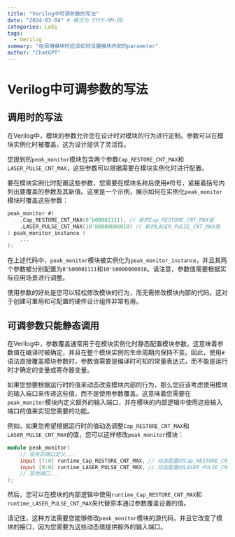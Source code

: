 ```yaml
---
title: "Verilog中可调参数的写法"
date: "2024-03-04" # 格式为 YYYY-MM-DD
categories: LoGi
tags:
  - Verilog
summary: "在调用模块时应该如何设置模块内部的parameter"
author: "ChatGPT"
---
```


# Verilog中可调参数的写法

## 调用时的写法

在Verilog中，模块的参数允许您在设计时对模块的行为进行定制。参数可以在模块实例化时被覆盖，这为设计提供了灵活性。

您提到的`peak_monitor`模块包含两个参数`Cap_RESTORE_CNT_MAX`和`LASER_PULSE_CNT_MAX`，这些参数可以根据需要在模块实例化时进行配置。

要在模块实例化时配置这些参数，您需要在模块名称后使用`#`符号，紧接着括号内列出要覆盖的参数及其新值。这里是一个示例，展示如何在实例化`peak_monitor`模块时覆盖这些参数：

```verilog
peak_monitor #(
    .Cap_RESTORE_CNT_MAX(8'b00001111), // 新的Cap_RESTORE_CNT_MAX值
    .LASER_PULSE_CNT_MAX(10'b0000000010) // 新的LASER_PULSE_CNT_MAX值
) peak_monitor_instance (
    ...
);
```

在上述代码中，`peak_monitor`模块被实例化为`peak_monitor_instance`，并且其两个参数被分别配置为`8'b00001111`和`10'b0000000010`。请注意，参数值需要根据实际应用场景进行调整。

使用参数的好处是您可以轻松修改模块的行为，而无需修改模块内部的代码。这对于创建可重用和可配置的硬件设计组件非常有用。


## 可调参数只能静态调用

在Verilog中，参数覆盖通常用于在模块实例化时静态配置模块参数，这意味着参数值在编译时被确定，并且在整个模块实例的生命周期内保持不变。因此，使用`#`语法直接覆盖模块参数时，参数值需要是编译时可知的常量表达式，而不能是运行时才确定的变量或寄存器变量。

如果您想要根据运行时的值来动态改变模块内部的行为，那么您应该考虑使用模块的输入端口来传递这些值，而不是使用参数覆盖。这意味着您需要在`peak_monitor`模块内定义额外的输入端口，并在模块的内部逻辑中使用这些输入端口的值来实现您需要的功能。

例如，如果您希望根据运行时的值动态调整`Cap_RESTORE_CNT_MAX`和`LASER_PULSE_CNT_MAX`的值，您可以这样修改`peak_monitor`模块：

```verilog
module peak_monitor(
    // 现有的端口定义...
    input [7:0] runtime_Cap_RESTORE_CNT_MAX, // 动态配置的Cap_RESTORE_CNT_MAX
    input [9:0] runtime_LASER_PULSE_CNT_MAX, // 动态配置的LASER_PULSE_CNT_MAX
    // 其他端口...
);
```

然后，您可以在模块的内部逻辑中使用`runtime_Cap_RESTORE_CNT_MAX`和`runtime_LASER_PULSE_CNT_MAX`来代替原本通过参数覆盖设置的值。

请记住，这种方法需要您能够修改`peak_monitor`模块的源代码，并且它改变了模块的接口，因为您需要为这些动态值提供额外的输入端口。
